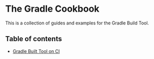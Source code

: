 # The Gradle Cookbook

This is a collection of guides and examples for the Gradle Build Tool.

## Table of contents
* [Gradle Built Tool on CI](/community/cookbook/ci/jenkins/)